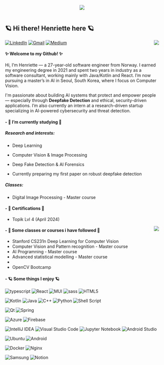 <div align="center">
  <img src="https://media.giphy.com/media/v1.Y2lkPTc5MGI3NjExbXF5dmxhNWhjczF4dm90OGYwaGoxdHAwcGlqM2Zja25lMjhqOHYxZiZlcD12MV9pbnRlcm5hbF9naWZfYnlfaWQmY3Q9cw/mnoZ5uv9O8mha/giphy.gif">
</div>
<br/>

## 🪐 Hi there! Henriette here 🪐

<a href="https://visitorbadge.io/status?path=henrifola"><img align="right" src="https://api.visitorbadge.io/api/visitors?path=henrifola&countColor=%23d9e3f0&style=plastic" /></a>

[![LinkedIn](https://img.shields.io/badge/linkedin-%230077B5.svg?style=for-the-badge&logo=linkedin&logoColor=white)](https://www.linkedin.com/in/henriette-folasen/)
[![Gmail](https://img.shields.io/badge/Gmail-D14836?style=for-the-badge&logo=gmail&logoColor=white)](mailto:henrifola@gmail.com)
[![Medium](https://img.shields.io/badge/Medium-12100E?style=for-the-badge&logo=medium&logoColor=white)](https://medium.com/@henrifola)



#### ✨ Welcome to my Github! ✨
Hi, I’m Henriette — a 27-year-old software engineer from Norway. I earned my engineering degree in 2021 and spent two years in industry as a software consultant, working mainly with Java/Kotlin and React. I’m now pursuing a master’s in AI in Seoul, South Korea, where I focus on Computer Vision. 

I'm passionate about building AI systems that protect and empower people — especially through **Deepfake Detection** and ethical, security-driven applications. 
I’m also currently an intern at a research-driven startup specializing in AI-powered cybersecurity and threat detection.


#### - 💫 I’m currently studying 💫
##### Research and interests:
- Deep Learning
- Computer Vision & Image Processing
- Deep Fake Detection & AI Forensics

- Currently preparing my first paper on robust deepfake detection 

##### Classes: 
- Digital Image Processing - Master course

#### - 💫 Certifications 💫
- Topik Lvl 4 (April 2024)

<img align="right" src="https://media.giphy.com/media/DrYaN3b6awrmw/giphy.gif"/>

#### - 💫 Some classes or courses i have followed 💫
- Stanford CS231n Deep Learning for Computer Vision
- Computer Vision and Pattern recognition - Master course
- AI Programning - Master course
- Advanced statistical modelling - Master course
-    
- OpenCV Bootcamp

#### - 🪐 Some things I enjoy 🪐 
<p>
 
![typescript](https://img.shields.io/badge/TypeScript-3178C6?style=plastic&logo=typescript&logoColor=white)
![React](https://img.shields.io/badge/React-%2320232a.svg?style=plastic&logo=react&logoColor=%2361DAFB)
![MUI](https://img.shields.io/badge/Material_UI-%230081CB.svg?style=plastic&logo=mui&logoColor=white)
![sass](https://img.shields.io/badge/SASS-CC6699?style=plastic&logo=sass&logoColor=white)
![HTML5](https://img.shields.io/badge/html5-%23E34F26.svg?style=plastic&logo=html5&logoColor=white)

![Kotlin](https://img.shields.io/badge/kotlin-%237F52FF.svg?style=plastic&logo=kotlin&logoColor=white)
![Java](https://img.shields.io/badge/java-%23ED8B00.svg?style=plastic&logo=openjdk&logoColor=white)
![C++](https://img.shields.io/badge/c++-%2300599C.svg?style=plastic=logo=c%2B%2B&logoColor=white)
![Python](https://img.shields.io/badge/python-3670A0?style=plastic&logo=python&logoColor=ffdd54)
![Shell Script](https://img.shields.io/badge/shell_script-%23121011.svg?style=plastic&logo=gnu-bash&logoColor=white)

![Qt](https://img.shields.io/badge/Qt-%23217346.svg?style=plastic&logo=Qt&logoColor=white)
![Spring](https://img.shields.io/badge/spring-%236DB33F.svg?style=plastic&logo=spring&logoColor=white)

![Azure](https://img.shields.io/badge/azure-%230072C6.svg?style=plastic&logo=microsoftazure&logoColor=white)
![Firebase](https://img.shields.io/badge/firebase-%23039BE5.svg?style=plastic&logo=firebase)

![IntelliJ IDEA](https://img.shields.io/badge/IntelliJIDEA-000000.svg?style=plastic&logo=intellij-idea&logoColor=white)
![Visual Studio Code](https://img.shields.io/badge/Visual%20Studio%20Code-0078d7.svg?style=plastic&logo=visual-studio-code&logoColor=white)
![Jupyter Notebook](https://img.shields.io/badge/jupyter-%23FA0F00.svg?style=plastic&logo=jupyter&logoColor=white)
![Android Studio](https://img.shields.io/badge/Android%20Studio-3DDC84.svg?style=plastic&logo=android-studio&logoColor=white)

![Ubuntu](https://img.shields.io/badge/Ubuntu-E95420?style=plastic&logo=ubuntu&logoColor=white)
![Android](https://img.shields.io/badge/Android-3DDC84?style=plastic&logo=android&logoColor=white)

![Docker](https://img.shields.io/badge/docker-%230db7ed.svg?style=plastic&logo=docker&logoColor=white)
![Nginx](https://img.shields.io/badge/nginx-%23009639.svg?style=plastic&logo=nginx&logoColor=white)

![Samsung](https://img.shields.io/badge/Samsung-%231428A0.svg?style=plastic&logo=samsung&logoColor=white)
![Notion](https://img.shields.io/badge/Notion-%23000000.svg?style=plastic&logo=notion&logoColor=white)

<!--- <img width="50%" align="center" src="https://github-readme-stats.vercel.app/api?username=henrifola&show_icons=true&hide_border=true&theme=synthwave" />
-->
</p>

##

<!--
**henrifola/henrifola** is a ✨ _special_ ✨ repository because its `README.md` (this file) appears on your GitHub profile.

Here are some ideas to get you started:

- 🔭 I’m currently working on ...
- 🌱 I’m currently learning ...
- 👯 I’m looking to collaborate on ...
- 🤔 I’m looking for help with ...
- 💬 Ask me about ...
- 📫 How to reach me: ...
- 😄 Pronouns: ...
- ⚡ Fun fact: ...
-->
